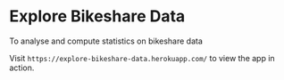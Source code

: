 # Explore Bikeshare Data
To analyse and compute statistics on bikeshare data 

Visit `https://explore-bikeshare-data.herokuapp.com/` to view the app in action.
